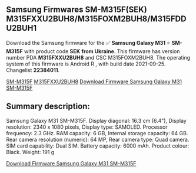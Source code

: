 <h2>Samsung Firmwares SM-M315F(SEK) M315FXXU2BUH8/M315FOXM2BUH8/M315FDDU2BUH1</h2>
Download the Samsung firmware for the ✅ <strong>Samsung Galaxy M31 </strong> ⭐ <strong>SM-M315F</strong> with product code <strong>SEK</strong> <strong> from Ukraine</strong>. This firmware has version number PDA <strong>M315FXXU2BUH8</strong> and CSC M315FOXM2BUH8. The operating system of this firmware is Android R , with build date 2021-09-25. Changelist <strong>22384011</strong>.


[SM-M315F](https://samfirm.shop/samsung/model/SM-M315F)
[M315FXXU2BUH8](https://samfirm.shop/samsung/pda/M315FXXU2BUH8)
[Download Firmware Samsung Galaxy M31 SM-M315F](https://samfirm.shop/samsung/firmware/461314)
<h2>Summary description:</h2>
<p>Samsung Galaxy M31 SM-M315F. Display diagonal: 16.3 cm (6.4"), Display resolution: 2340 x 1080 pixels, Display type: SAMOLED. Processor frequency: 2.3 GHz. RAM capacity: 6 GB, Internal storage capacity: 64 GB. Rear camera resolution (numeric): 64 MP, Rear camera type: Quad camera. SIM card capability: Dual SIM. Battery capacity: 6000 mAh. Product colour: Black. Weight: 191 g</p>


[Download Firmware Samsung Galaxy M31 SM-M315F](https://samfirm.shop/samsung/firmware/461314)
